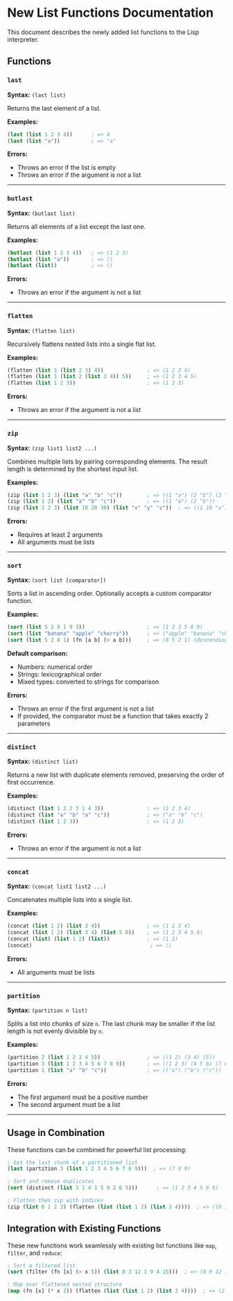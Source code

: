 # New List Functions Documentation

This document describes the newly added list functions to the Lisp interpreter.

## Functions

### `last`
**Syntax:** `(last list)`

Returns the last element of a list.

**Examples:**
```lisp
(last (list 1 2 3 4))      ; => 4
(last (list "a"))          ; => "a"
```

**Errors:**
- Throws an error if the list is empty
- Throws an error if the argument is not a list

---

### `butlast`
**Syntax:** `(butlast list)`

Returns all elements of a list except the last one.

**Examples:**
```lisp
(butlast (list 1 2 3 4))   ; => (1 2 3)
(butlast (list "a"))       ; => ()
(butlast (list))           ; => ()
```

**Errors:**
- Throws an error if the argument is not a list

---

### `flatten`
**Syntax:** `(flatten list)`

Recursively flattens nested lists into a single flat list.

**Examples:**
```lisp
(flatten (list 1 (list 2 3) 4))              ; => (1 2 3 4)
(flatten (list 1 (list 2 (list 3 4)) 5))     ; => (1 2 3 4 5)
(flatten (list 1 2 3))                       ; => (1 2 3)
```

**Errors:**
- Throws an error if the argument is not a list

---

### `zip`
**Syntax:** `(zip list1 list2 ...)`

Combines multiple lists by pairing corresponding elements. The result length is determined by the shortest input list.

**Examples:**
```lisp
(zip (list 1 2 3) (list "a" "b" "c"))        ; => ((1 "a") (2 "b") (3 "c"))
(zip (list 1 2) (list "a" "b" "c"))          ; => ((1 "a") (2 "b"))
(zip (list 1 2 3) (list 10 20 30) (list "x" "y" "z"))  ; => ((1 10 "x") (2 20 "y") (3 30 "z"))
```

**Errors:**
- Requires at least 2 arguments
- All arguments must be lists

---

### `sort`
**Syntax:** `(sort list [comparator])`

Sorts a list in ascending order. Optionally accepts a custom comparator function.

**Examples:**
```lisp
(sort (list 5 2 8 1 9 3))                    ; => (1 2 3 5 8 9)
(sort (list "banana" "apple" "cherry"))      ; => ("apple" "banana" "cherry")
(sort (list 5 2 8 1) (fn [a b] (> a b)))     ; => (8 5 2 1) (descending)
```

**Default comparison:**
- Numbers: numerical order
- Strings: lexicographical order
- Mixed types: converted to strings for comparison

**Errors:**
- Throws an error if the first argument is not a list
- If provided, the comparator must be a function that takes exactly 2 parameters

---

### `distinct`
**Syntax:** `(distinct list)`

Returns a new list with duplicate elements removed, preserving the order of first occurrence.

**Examples:**
```lisp
(distinct (list 1 2 2 3 1 4 3))              ; => (1 2 3 4)
(distinct (list "a" "b" "a" "c"))            ; => ("a" "b" "c")
(distinct (list 1 2 3))                      ; => (1 2 3)
```

**Errors:**
- Throws an error if the argument is not a list

---

### `concat`
**Syntax:** `(concat list1 list2 ...)`

Concatenates multiple lists into a single list.

**Examples:**
```lisp
(concat (list 1 2) (list 3 4))               ; => (1 2 3 4)
(concat (list 1 2) (list 3 4) (list 5 6))    ; => (1 2 3 4 5 6)
(concat (list) (list 1 2) (list))            ; => (1 2)
(concat)                                      ; => ()
```

**Errors:**
- All arguments must be lists

---

### `partition`
**Syntax:** `(partition n list)`

Splits a list into chunks of size `n`. The last chunk may be smaller if the list length is not evenly divisible by `n`.

**Examples:**
```lisp
(partition 2 (list 1 2 3 4 5))               ; => ((1 2) (3 4) (5))
(partition 3 (list 1 2 3 4 5 6 7 8 9))       ; => ((1 2 3) (4 5 6) (7 8 9))
(partition 1 (list "a" "b" "c"))             ; => (("a") ("b") ("c"))
```

**Errors:**
- The first argument must be a positive number
- The second argument must be a list

---

## Usage in Combination

These functions can be combined for powerful list processing:

```lisp
; Get the last chunk of a partitioned list
(last (partition 3 (list 1 2 3 4 5 6 7 8 9)))  ; => (7 8 9)

; Sort and remove duplicates
(sort (distinct (list 3 1 4 1 5 9 2 6 5)))      ; => (1 2 3 4 5 6 9)

; Flatten then zip with indices
(zip (list 0 1 2 3) (flatten (list (list 1 2) (list 3 4))))  ; => ((0 1) (1 2) (2 3) (3 4))
```

## Integration with Existing Functions

These new functions work seamlessly with existing list functions like `map`, `filter`, and `reduce`:

```lisp
; Sort a filtered list
(sort (filter (fn [x] (> x 5)) (list 8 3 12 1 9 4 15)))  ; => (8 9 12 15)

; Map over flattened nested structure
(map (fn [x] (* x 2)) (flatten (list (list 1 2) (list 3 4))))  ; => (2 4 6 8)
```
